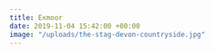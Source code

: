 ```yaml
---
title: Exmoor
date: 2019-11-04 15:42:00 +00:00
image: "/uploads/the-stag-devon-countryside.jpg"
---
```


